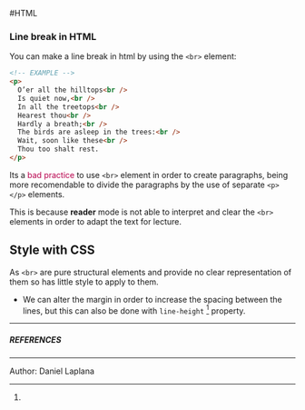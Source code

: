 #HTML 


### Line break in HTML

You can make a line break in html by using the `<br>` element:

```html
<!-- EXAMPLE --> 
<p>
  O’er all the hilltops<br />
  Is quiet now,<br />
  In all the treetops<br />
  Hearest thou<br />
  Hardly a breath;<br />
  The birds are asleep in the trees:<br />
  Wait, soon like these<br />
  Thou too shalt rest.
</p>
```

Its a <span style="color: #b8004d">bad practice</span> to use `<br>` element in order to create paragraphs, being more recomendable to divide the paragraphs by the use of separate `<p></p>` elements. 

This is because **reader** mode is not able to interpret and clear the `<br>` elements in order to adapt the text for lecture. 

## Style with CSS

As `<br>` are pure structural elements and provide no clear representation of them so has little style to apply to them. 

* We can alter the margin in order to increase the spacing between the lines, but this can also be done with `line-height` [^1] property. 

--- 
##### REFERENCES

[^1]:

---
Author: Daniel Laplana